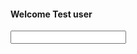 <!DOCTYPE html>
<html>
<head>
	<title>GITHUB TEST </title>
</head>
<body>
<h4>Welcome Test user</h4>
<form>
<input type="text" name="test" value="">	
</form>
</body>
</html>
